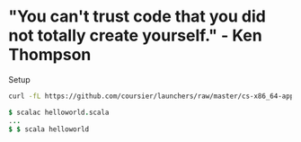 # "You can't trust code that you did not totally create yourself." - Ken Thompson

Setup

```sh
curl -fL https://github.com/coursier/launchers/raw/master/cs-x86_64-apple-darwin.gz | gzip -d > cs && chmod +x cs && (xattr -d com.apple.quarantine cs || true) && ./cs setup
```

```j
$ scalac helloworld.scala
...
$ $ scala helloworld
```
